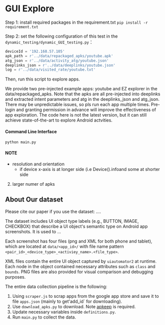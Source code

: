 # GUI Explore
Step 1: install required packages in the requirement.txt
`pip install -r requirement.txt`

Step 2:
set the following configuration of this test in the `dynamic_testing/dynamic_GUI_testing.py`：

```python
deviceId = '192.168.57.105'
apk_path = r'../data/repackaged_apks/youtube.apk'
atg_json = r'../data/activity_atg/youtube.json'
deeplinks_json = r'../data/deeplinks/youtube.json'
log = r'../data/visited_rate/youtube.txt'
```
    
 Then, run this script to explore apps.
 
 We provide two pre-injected example apps: youtube and EZ explorer in the data/repackaged_apks.
 Note that the apks are all pre-injected into deeplinks and extracted intent parameters and atg in the deeplinks_json and atg_json.
 There may be unpredictable issues, so pls run each app multiple times.
 Pre-login and granting permission in advance will improve the effectiveness of app exploration.
 The code here is not the latest version, but it can still achieve state-of-the-art to explore Android actvities.
 
 #### Command Line Interface
 `python main.py`
 
#### NOTE
- resolution and orientation
    - if device x-axis is at longer side (i.e Device().infoand some at shorter side
2. larger numer of apks


## About Our dataset
Please cite our paper if you use the dataset:
....

The dataset includes UI object type labels (e.g., BUTTON, IMAGE, CHECKBOX) that describe a UI object's semantic type on Android app screenshots. It is used to ...

Each screenshot has four files (png and XML for both phone and tablet), which are located at `data/<app_id>/` with file name pattern `<pair_id>_<device_type>_<activiey_name>.<file_type>`.

XML files contain the entire UI object captured by `uiautomator2` at runtime. Each node in the object contained necessary attributes such as `class` and `bounds`. PNG files are also provided for visual comparison and debugging purposes.

The entire data collection pipeline is the following:
1. Using `scraper.js` to scrap apps from the google app store and save it to file `apps.json` (mainly to get'add_id` for downloading).
2. Use `download_apks.py` to download. Note [apkeep](https://github.com/EFForg/apkeep) is required.
3. Update necessary variables inside `definitions.py`.
4. Run `main.py` to collect the data.
